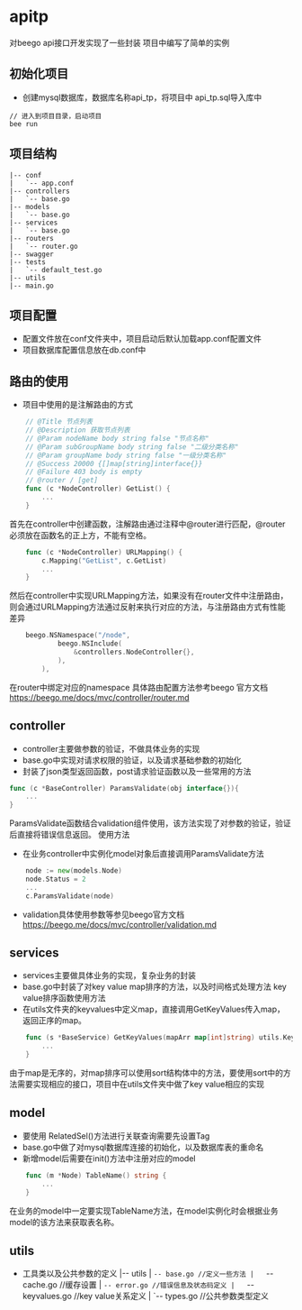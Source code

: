 # apitp
对beego api接口开发实现了一些封装
项目中编写了简单的实例

## 初始化项目
- 创建mysql数据库，数据库名称api_tp，将项目中 api_tp.sql导入库中
```shell
// 进入到项目目录，启动项目
bee run
```

## 项目结构
    |-- conf
    |   `-- app.conf
    |-- controllers
    |   `-- base.go
    |-- models
    |   `-- base.go
    |-- services
    |   `-- base.go
    |-- routers
    |   `-- router.go
    |-- swagger
    |-- tests
    |   `-- default_test.go
    |-- utils
    |-- main.go

## 项目配置
- 配置文件放在conf文件夹中，项目启动后默认加载app.conf配置文件
- 项目数据库配置信息放在db.conf中

## 路由的使用
- 项目中使用的是注解路由的方式
```Go
    // @Title 节点列表
    // @Description 获取节点列表
    // @Param nodeName body string false "节点名称"
    // @Param subGroupName body string false "二级分类名称"
    // @Param groupName body string false "一级分类名称"
    // @Success 20000 {[]map[string]interface{}}
    // @Failure 403 body is empty
    // @router / [get]
    func (c *NodeController) GetList() {
        ...
    }
```
首先在controller中创建函数，注解路由通过注释中@router进行匹配，@router必须放在函数名的正上方，不能有空格。

```Go
    func (c *NodeController) URLMapping() {
    	c.Mapping("GetList", c.GetList)
    	...
    }
```
然后在controller中实现URLMapping方法，如果没有在router文件中注册路由，则会通过URLMapping方法通过反射来执行对应的方法，与注册路由方式有性能差异

```Go
    beego.NSNamespace("/node",
            beego.NSInclude(
                &controllers.NodeController{},
            ),
        ),
```
在router中绑定对应的namespace
具体路由配置方法参考beego 官方文档 https://beego.me/docs/mvc/controller/router.md

## controller
- controller主要做参数的验证，不做具体业务的实现
- base.go中实现对请求权限的验证，以及请求基础参数的初始化
- 封装了json类型返回函数，post请求验证函数以及一些常用的方法

```Go
func (c *BaseController) ParamsValidate(obj interface{}){
    ...
}
```
ParamsValidate函数结合validation组件使用，该方法实现了对参数的验证，验证后直接将错误信息返回。
使用方法
- 在业务controller中实例化model对象后直接调用ParamsValidate方法
```Go
    node := new(models.Node)
    node.Status = 2
    ...
    c.ParamsValidate(node)
```
- validation具体使用参数等参见beego官方文档 https://beego.me/docs/mvc/controller/validation.md

## services
- services主要做具体业务的实现，复杂业务的封装
- base.go中封装了对key value map排序的方法，以及时间格式处理方法
key value排序函数使用方法
- 在utils文件夹的keyvalues中定义map，直接调用GetKeyValues传入map，返回正序的map。
```Go
    func (s *BaseService) GetKeyValues(mapArr map[int]string) utils.KeyValues {
        ...
    }
```
由于map是无序的，对map排序可以使用sort结构体中的方法，要使用sort中的方法需要实现相应的接口，项目中在utils文件夹中做了key value相应的实现

## model
- 要使用 RelatedSel()方法进行关联查询需要先设置Tag
- base.go中做了对mysql数据库连接的初始化，以及数据库表的重命名
- 新增model后需要在init()方法中注册对应的model

```Go
    func (m *Node) TableName() string {
        ...
    }
```
在业务的model中一定要实现TableName方法，在model实例化时会根据业务model的该方法来获取表名称。

## utils
- 工具类以及公共参数的定义
        |-- utils
        |   `-- base.go //定义一些方法
        |   `-- cache.go //缓存设置
        |   `-- error.go //错误信息及状态码定义
        |   `-- keyvalues.go //key value关系定义
        |   `-- types.go //公共参数类型定义
